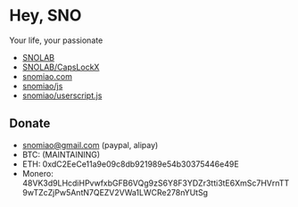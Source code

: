 # Hey, SNO

Your life, your passionate

- [SNOLAB](https://lab.snomiao.com/)
- [SNOLAB/CapsLockX](https://capslockx.snomiao.com/)
- [snomiao.com](https://snomiao.com)
- [snomiao/js]( https://github.com/snomiao/js )
- [snomiao/userscript.js](https://snomiao.github.io/userscript.js/)

## Donate

- snomiao@gmail.com (paypal, alipay)
- BTC: (MAINTAINING)
- ETH: 0xdC2EeCe11a9e09c8db921989e54b30375446e49E
- Monero: 48VK3d9LHcdiHPvwfxbGFB6VQg9zS6Y8F3YDZr3tti3tE6XmSc7HVrnTT9wTZcZjPw5AntN7QEZV2VWa1LWCRe278nYUtSg
